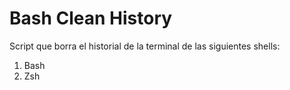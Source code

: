 # Bash Clean History
Script que borra el historial de la terminal de las siguientes shells:
1. Bash
2. Zsh